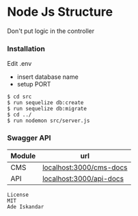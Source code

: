 # Node Js Structure
Don't put logic in the controller

### Installation
Edit .env
  - insert database name
  - setup PORT
 

```run
$ cd src
$ run sequelize db:create 
$ run sequelize db:migrate
$ cd ../
$ run nodemon src/server.js
```
### Swagger API

| Module | url |
| ------ | ------ |
| CMS | <localhost:3000/cms-docs>
| API | <localhost:3000/api-docs> | 


```
License
MIT
Ade Iskandar
 

